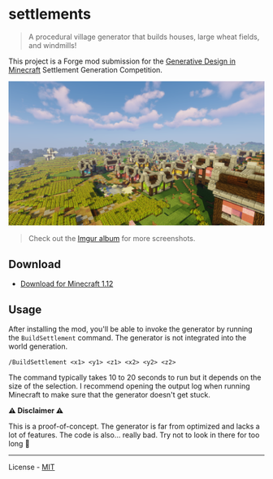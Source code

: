 # settlements

> A procedural village generator that builds houses, large wheat fields, and windmills!

This project is a Forge mod submission for the [Generative Design in Minecraft](http://gendesignmc.engineering.nyu.edu/) Settlement Generation Competition.

![Screenshot](https://github.com/vberlier/settlements/raw/master/screenshot.png)

> Check out the [Imgur album](https://imgur.com/a/ua4z2gt) for more screenshots.

## Download

- [Download for Minecraft 1.12](https://github.com/vberlier/settlements/raw/master/submissions/GDMC%202019%20-%20Valentin%20Berlier%202/settlements-0.1.1.jar)

## Usage

After installing the mod, you'll be able to invoke the generator by running the `BuildSettlement` command. The generator is not integrated into the world generation.

```
/BuildSettlement <x1> <y1> <z1> <x2> <y2> <z2>
```

The command typically takes 10 to 20 seconds to run but it depends on the size of the selection. I recommend opening the output log when running Minecraft to make sure that the generator doesn't get stuck.

**:warning: Disclaimer :warning:**

This is a proof-of-concept. The generator is far from optimized and lacks a lot of features. The code is also... really bad. Try not to look in there for too long :grimacing:

---

License - [MIT](https://github.com/vberlier/settlements/blob/master/LICENSE)
